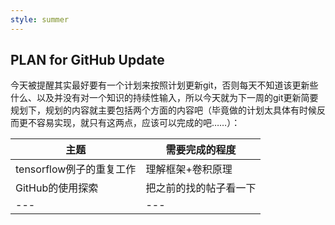 ```yaml
---
style: summer
---
```

## PLAN for GitHub Update

今天被提醒其实最好要有一个计划来按照计划更新git，否则每天不知道该更新些什么、以及并没有对一个知识的持续性输入，所以今天就为下一周的git更新简要规划下，规划的内容就主要包括两个方面的内容吧（毕竟做的计划太具体有时候反而更不容易实现，就只有这两点，应该可以完成的吧……）：

| 主题 | 需要完成的程度 |
|---|---|
| tensorflow例子的重复工作 | 理解框架+卷积原理 |
| GitHub的使用探索 | 把之前的找的帖子看一下 |
|---|---|

